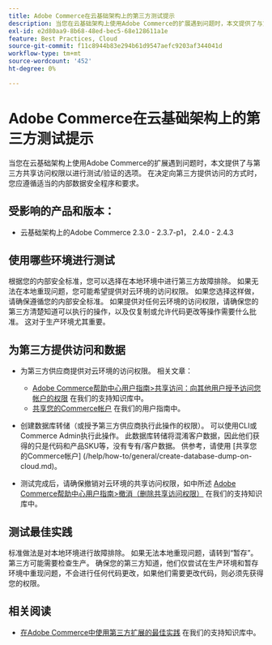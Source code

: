 ```yaml
---
title: Adobe Commerce在云基础架构上的第三方测试提示
description: 当您在云基础架构上使用Adobe Commerce的扩展遇到问题时，本文提供了与第三方共享访问权限以进行测试/验证的选项。
exl-id: e2d80aa9-8b68-48ed-bec5-68e128611a1e
feature: Best Practices, Cloud
source-git-commit: f11c8944b83e294b61d9547aefc9203af344041d
workflow-type: tm+mt
source-wordcount: '452'
ht-degree: 0%

---
```


# Adobe Commerce在云基础架构上的第三方测试提示

当您在云基础架构上使用Adobe Commerce的扩展遇到问题时，本文提供了与第三方共享访问权限以进行测试/验证的选项。
在决定向第三方提供访问的方式时，您应遵循适当的内部数据安全程序和要求。

## 受影响的产品和版本：

* 云基础架构上的Adobe Commerce 2.3.0 - 2.3.7-p1， 2.4.0 - 2.4.3

## 使用哪些环境进行测试

根据您的内部安全标准，您可以选择在本地环境中进行第三方故障排除。 如果无法在本地重现问题，您可能希望提供对云环境的访问权限。 如果您选择这样做，请确保遵循您的内部安全标准。 如果提供对任何云环境的访问权限，请确保您的第三方清楚知道可以执行的操作，以及仅复制或允许代码更改等操作需要什么批准。 这对于生产环境尤其重要。

## 为第三方提供访问和数据

* 为第三方供应商提供对云环境的访问权限。 相关文章：

   * [Adobe Commerce帮助中心用户指南>共享访问：向其他用户授予访问您帐户的权限](/help/help-center-guide/help-center/magento-help-center-user-guide.md#shared-access) 在我们的支持知识库中。
   * [共享您的Commerce帐户](https://docs.magento.com/user-guide/magento/magento-account-share.html) 在我们的用户指南中。

* 创建数据库转储（或授予第三方供应商执行此操作的权限）。 可以使用CLI或Commerce Admin执行此操作。 此数据库转储将混淆客户数据，因此他们获得的只是代码和产品SKU等，没有专有/客户数据。 供参考，请使用 [共享您的Commerce帐户] (/help/how-to/general/create-database-dump-on-cloud.md)。
* 测试完成后，请确保撤销对云环境的共享访问权限，如中所述 [Adobe Commerce帮助中心用户指南>撤消（删除共享访问权限）](/help/help-center-guide/help-center/magento-help-center-user-guide.md#revoke-shared-access) 在我们的支持知识库中。

## 测试最佳实践

标准做法是对本地环境进行故障排除。 如果无法本地重现问题，请转到“暂存”。 第三方可能需要检查生产。 确保您的第三方知道，他们仅尝试在生产环境和暂存环境中重现问题，不会进行任何代码更改，如果他们需要更改代码，则必须先获得您的权限。

## 相关阅读

* [在Adobe Commerce中使用第三方扩展的最佳实践](https://support.magento.com/hc/en-us/articles/360042361152-Best-Practices-for-using-third-party-extensions-in-Magento) 在我们的支持知识库中。
